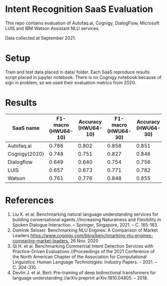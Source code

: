 # Intent Recognition SaaS Evaluation

This repo contains evaluation of Autofaq.ai, Cognigy, DialogFlow, Microsoft LUIS and IBM Watson Assistant NLU services.

Data collected at September 2021.

# Setup

Train and test data placed in data/ folder.
Each SaaS reproduce results script placed in jupyter notebook.
There is no Cognigy notebook because of sign in problem, so we used their evaluation metrics from 2020.

# Results

| SaaS name       | F1-macro (HWU64-10)  | Accuracy (HWU64-10)  | F1-macro (HWU64-30)  | Accuracy (HWU64-30)  | Response time (sec.) per query |
| --------------- | -------------------- | -------------------- | -------------------- | -------------------- | ------------------------ |
| Autofaq.ai      | 0.786                | 0.802                | 0.858                | 0.851                | 0.270+-0.035             |
| Cognigy(2020)   | 0.748                | 0.751                | 0.827                | 0.846                | no data                  |
| Dialogflow      | 0.649                | 0.640                | 0.754                | 0.756                | 0.273+-0.033             |
| LUIS            | 0.657                | 0.673                | 0.771                | 0.782                | 0.314+-0.053             |
| Watson          | 0.761                | 0.776                | 0.848                | 0.855                | 0.180+-0.036             |


# References

1. Liu X. et al. Benchmarking natural language understanding services for building conversational agents //Increasing Naturalness and Flexibility in Spoken Dialogue Interaction. – Springer, Singapore, 2021. – С. 165-183.
2. Dominik Seisser. Benchmarking NLU Engines: A Comparison of Market Leaders https://www.cognigy.com/blog/benchmarking-nlu-engines-comparing-market-leaders, 26 Nov. 2020
3. Qi H. et al. Benchmarking Commercial Intent Detection Services with Practice-Driven Evaluations //Proceedings of the 2021 Conference of the North American Chapter of the Association for Computational Linguistics: Human Language Technologies: Industry Papers. – 2021. – С. 304-310.
4. Devlin J. et al. Bert: Pre-training of deep bidirectional transformers for language understanding //arXiv preprint arXiv:1810.04805. – 2018.

